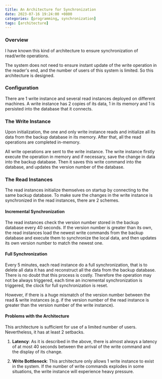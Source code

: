 ```yaml
---
title: An Architecture for Synchronization
date: 2023-07-16 19:24:00 +0800
categories: [programming, synchronization]
tags: [architecture]
---
```



### Overview

I have known this kind of architecture to ensure synchronization of read/write operations.

The system does not need to ensure instant update of the write operation in the reader's end, and the number of users of this system is limited. So this architecture is designed.

### Configuration

There are 1 write instance and several read instances deployed on different machines. A write instance has 2 copies of its data, 1 in its memory and 1 is persisted into the database that it connects.

### The Write Instance

Upon initialization, the one and only write instance reads and initialize all its data from the backup database in its memory. After that, all the read operations are completed in-memory.

All write operations are sent to the write instance. The write instance firstly execute the operation in memory and if necessary, save the change in data into the backup database. Then it saves this write command into the database, and updates the version number of the database.

### The Read Instances

The read instances initialize themselves on startup by connecting to the same backup database. To make sure the changes in the write instance is synchronized in the read instances, there are 2 schemes.

#### Incremental Synchronization

The read instances check the version number stored in the backup database every 40 seconds. If the version number is greater than its own, the read instances load the newest write commands from the backup database and execute them to synchronize the local data, and then updates its own version number to match the newest one.

#### Full Synchronization

Every 5 minutes, each read instance do a full synchronization, that is to delete all data it has and reconstruct all the data from the backup database. There is no doubt that this process is costly. Therefore the operation may not be always triggered, each time an incremental synchronization is triggered, the clock for full synchronization is reset.

However, if there is a huge mismatch of the version number between the read & write instances (e.g. if the version number of the read instance is greater than the version number of the write instance).

#### Problems with the Architecture

This architecture is sufficient for use of a limited number of users. Nevertheless, it has at least 2 setbacks.

1. **Latency**: As it is described in the above, there is almost always a latency of at most 40 seconds between the arrival of the write command and the display of its change.

2. **Write Bottleneck**: This architecture only allows 1 write instance to exist in the system. If the number of write commands explodes in some situations, the write instance will experience heavy pressure.
